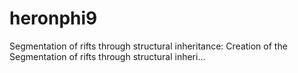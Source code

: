 # heronphi9
Segmentation of rifts through structural inheritance: Creation of the Segmentation of rifts through structural inheri…
